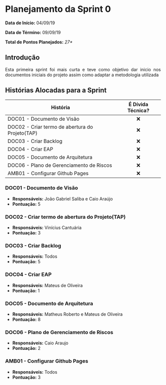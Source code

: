 # Planejamento da Sprint 0

**Data de Início:** 04/09/19

**Data de Término:** 09/09/19

**Total de Pontos Planejados:** _27*_

## Introdução
<p align = "justify"> Esta primeira sprint foi mais curta e teve como objetivo dar inicio nos documentos iniciais do projeto assim como adaptar a metodologia utilizada
</p>


## Histórias Alocadas para a Sprint
 
| História | É Dívida Técnica? |
| -------- | :----: |
| DOC01 - Documento de Visão | :x: |
| DOC02 - Criar termo de abertura do Projeto(TAP) | :x: |
| DOC03 - Criar Backlog | :x: |
| DOC04 - Criar EAP | :x: |
| DOC05 - Documento de Arquitetura | :x: |
| DOC06 - Plano de Gerenciamento de Riscos | :x: |
| AMB01 - Configurar Github Pages | :x: |

### DOC01 - Documento de Visão
* **Responsáveis:** João Gabriel Saliba e Caio Araújo
* **Pontuação:** 5

### DOC02 - Criar termo de abertura do Projeto(TAP)
* **Responsáveis:** Vinícius Cantuária
* **Pontuação:** 3

### DOC03 - Criar Backlog
* **Responsáveis:** Todos
* **Pontuação:** 5

### DOC04 - Criar EAP
* **Responsáveis:** Mateus de Oliveira
* **Pontuação:** 1

### DOC05 - Documento de Arquitetura
* **Responsáveis:** Matheus Roberto e Mateus de Oliveira
* **Pontuação:** 8

### DOC06 - Plano de Gerenciamento de Riscos
* **Responsáveis:** Caio Araujo
* **Pontuação:** 2

### AMB01 - Configurar Github Pages
* **Responsáveis:** Todos
* **Pontuação:** 3

